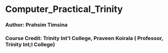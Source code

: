 ﻿# Computer_Practical_Trinity
### Author: Prahsim Timsina
### Course Credit: Trinity Int'l College, Praveen Koirala ( Professor, Trinity Int;l College)
